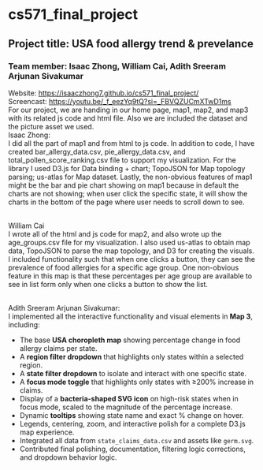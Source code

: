 # cs571_final_project
## Project title: USA food allergy trend & prevelance
### Team member: Isaac Zhong, William Cai, Adith Sreeram Arjunan Sivakumar
Website: https://isaaczhong7.github.io/cs571_final_project/ 
<br>
Screencast: https://youtu.be/_f_eezYq9tQ?si=_FBVQZUCmXTwD1ms
<br>
For our project, we are handing in our home page, map1, map2, and map3 with its related js code and html file. Also we are included the dataset and the picture asset we used.
<br>
Isaac Zhong:<br>
I did all the part of map1 and from html to js code. In addition to code, I have created bar_allergy_data.csv, pie_allergy_data.csv, and total_pollen_score_ranking.csv file to support my visualization. For the library I used D3.js for Data binding + chart; TopoJSON for Map topology parsing; us-atlas for Map dataset. Lastly, the non-obvious features of map1 might be the bar and pie chart showing on map1 because in default the charts are not showing; when user click the specific state, it will show the charts in the bottom of the page where user needs to scroll down to see.
<br><br>

William Cai<br>
I wrote all of the html and js code for map2, and also wrote up the age_groups.csv file for my visualization. I also used us-atlas to obtain map data, TopoJSON to parse the map topology, and D3 for creating the visuals. I included functionality such that when one clicks a button, they can see the prevalence of food allergies for a specific age group. One non-obvious feature in this map is that these percentages per age group are available to see in list form only when one clicks a button to show the list.
<br><br>

Adith Sreeram Arjunan Sivakumar:<br>
I implemented all the interactive functionality and visual elements in **Map 3**, including:

- The base **USA choropleth map** showing percentage change in food allergy claims per state.
- A **region filter dropdown** that highlights only states within a selected region.
- A **state filter dropdown** to isolate and interact with one specific state.
- A **focus mode toggle** that highlights only states with ≥200% increase in claims.
- Display of a **bacteria-shaped SVG icon** on high-risk states when in focus mode, scaled to the magnitude of the percentage increase.
- Dynamic **tooltips** showing state name and exact % change on hover.
- Legends, centering, zoom, and interactive polish for a complete D3.js map experience.
- Integrated all data from `state_claims_data.csv` and assets like `germ.svg`.
- Contributed final polishing, documentation, filtering logic corrections, and dropdown behavior logic.
<br><br>
